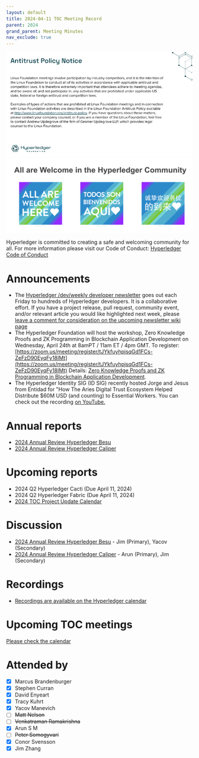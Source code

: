 ```yaml
---
layout: default
title: 2024-04-11 TOC Meeting Record
parent: 2024
grand_parent: Meeting Minutes
nav_exclude: true
---
```


![Antitrust Policy Notice](../images/antitrust-policy-notice.png "Antitrust Policy Notice")
![All are Welcome in the Hyperledger Community](../images/all-are-welcome.png "All are Welcome in the Hyperledger Community")

Hyperledger is committed to creating a safe and welcoming community for all. For more information please visit our Code of Conduct: [Hyperledger Code of Conduct](https://toc.hyperledger.org/governing-documents/code-of-conduct.html)

# Announcements
* The [Hyperledger /dev/weekly developer newsletter](https://wiki.hyperledger.org/pages/viewpage.action?pageId=39618905) goes out each Friday to hundreds of Hyperledger developers. It is a collaborative effort. If you have a project release, pull request, community event, and/or relevant article you would like highlighted next week, please [leave a comment for consideration on the upcoming newsletter wiki page](https://wiki.hyperledger.org/display/DR/2024)
* The Hyperledger Foundation will host the workshop, Zero Knowledge Proofs and ZK Programming in Blockchain Application Development on Wednesday, April 24th at 8amPT / 11am ET / 4pm GMT. 
To register: [https://zoom.us/meeting/register/tJYkfuyhpjsqGd1FCs-ZeFzD90EyqFy18IMt](https://zoom.us/meeting/register/tJYkfuyhpjsqGd1FCs-ZeFzD90EyqFy18IMt)
Details: [Zero Knowledge Proofs and ZK Programming in Blockchain Application Development](https://wiki.hyperledger.org/pages/viewpage.action?pageId=120521152).
* The Hyperledger Identity SIG (ID SIG) recently hosted Jorge and Jesus from Entidad for "How The Aries Digital Trust Ecosystem Helped Distribute $60M USD (and counting) to Essential Workers. You can check out the recording [on YouTube.](https://www.youtube.com/watch?v=wVo8F_qSz0Y)


# Annual reports
* [2024 Annual Review Hyperledger Besu](https://github.com/hyperledger/toc/pull/234)
* [2024 Annual Review Hyperledger Caliper](https://github.com/hyperledger/toc/pull/235)

# Upcoming reports
* 2024 Q2 Hyperledger Cacti (Due April 11, 2024)
* 2024 Q2 Hyperledger Fabric (Due April 11, 2024)
* [2024 TOC Project Update Calendar](../../project-reports/2024/2024-updates.md)

# Discussion
* [2024 Annual Review Hyperledger Besu](https://github.com/hyperledger/toc/pull/234) - Jim (Primary), Yacov (Secondary)
* [2024 Annual Review Hyperledger Caliper](https://github.com/hyperledger/toc/pull/235) - Arun (Primary), Jim (Secondary)

# Recordings
* [Recordings are available on the Hyperledger calendar](https://zoom-lfx.platform.linuxfoundation.org/meetings/lf-decentralized-trust)

# Upcoming TOC meetings
[Please check the calendar](https://lists.hyperledger.org/g/toc/calendar)

# Attended by

* [x] Marcus Brandenburger
* [x] Stephen Curran
* [x] David Enyeart
* [x] Tracy Kuhrt
* [x] Yacov Manevich
* [ ] ~~Matt Nelson~~
* [ ] ~~Venkatraman Ramakrishna~~
* [x] Arun S M
* [ ] ~~Peter Somogyvari~~
* [x] Conor Svensson
* [x] Jim Zhang
